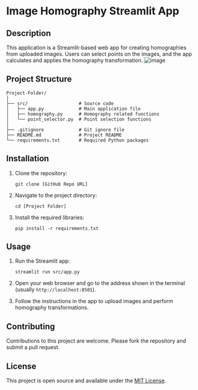 
# Image Homography Streamlit App

## Description 
This application is a Streamlit-based web app for creating homographies from uploaded images. Users can select points on the images, and the app calculates and applies the homography transformation.
![image](https://github.com/andoni-a/Homography_Streamlit/assets/148989111/d54f1ff8-6385-482b-b0ce-3fd7b325d454)

## Project Structure

```
Project-Folder/
│
├── src/                   # Source code
│   ├── app.py             # Main application file
│   ├── homography.py      # Homography related functions
│   └── point_selector.py  # Point selection functions
│
├── .gitignore             # Git ignore file
├── README.md              # Project README
└── requirements.txt       # Required Python packages
```

## Installation

1. Clone the repository:
   ```
   git clone [GitHub Repo URL]
   ```

2. Navigate to the project directory:
   ```
   cd [Project Folder]
   ```

3. Install the required libraries:
   ```
   pip install -r requirements.txt
   ```

## Usage

1. Run the Streamlit app:
   ```
   streamlit run src/app.py
   ```

2. Open your web browser and go to the address shown in the terminal (usually `http://localhost:8501`).

3. Follow the instructions in the app to upload images and perform homography transformations.

## Contributing
Contributions to this project are welcome. Please fork the repository and submit a pull request.

## License
This project is open source and available under the [MIT License](LICENSE).
